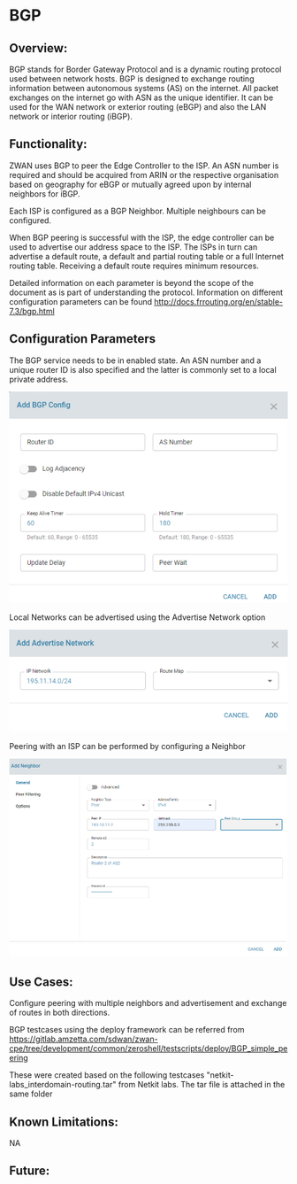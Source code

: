 # BGP

## Overview: 

BGP stands for Border Gateway Protocol and is a dynamic routing protocol used between network hosts. BGP is designed to exchange routing information between autonomous systems (AS) on the internet. All packet exchanges on the internet go with ASN as the unique identifier. It can be used for the WAN network or exterior routing (eBGP) and also the LAN network or interior routing (iBGP).

## Functionality:

ZWAN uses BGP to peer the Edge Controller to the ISP. An ASN number is required and should be acquired from ARIN or the respective organisation based on geography for eBGP or mutually agreed upon by internal neighbors for iBGP.

Each ISP is configured as a BGP Neighbor. Multiple neighbours can be configured. 

When BGP peering is successful with the ISP, the edge controller can be used to advertise our address space to the ISP. The ISPs in turn can advertise a default route, a default and partial routing table or a full Internet routing table. Receiving a default route requires minimum resources. 

Detailed information on each parameter is beyond the scope of the document as is part of understanding the protocol. Information on different configuration parameters can be found http://docs.frrouting.org/en/stable-7.3/bgp.html

## Configuration Parameters
    
The BGP service needs to be in enabled state. An ASN number and a unique router ID is also specified and the latter is commonly set to a local private address.

![bgp](images/BGP_Config.png)

Local Networks can be advertised using the Advertise Network option

![bgp](images/BGP_AdvertiseNetwork.png)

Peering with an ISP can be performed by configuring a Neighbor

![bgp](images/BGP_Neighbor.png)

## Use Cases:
    
Configure peering with multiple neighbors and advertisement and exchange of routes in both directions.

BGP testcases using the deploy framework can be referred from
    https://gitlab.amzetta.com/sdwan/zwan-cpe/tree/development/common/zeroshell/testscripts/deploy/BGP_simple_peering

These were created based on the following testcases "netkit-labs_interdomain-routing.tar" from Netkit labs. The tar file is attached in the same folder

## Known Limitations:

NA

## Future:



